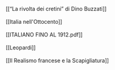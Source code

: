[[“La rivolta dei cretini” di Dino Buzzati]]<br>
<br>
[[Italia nell'Ottocento]]<br>
<br>
[[ITALIANO FINO AL 1912.pdf]]<br>
<br>
[[Leopardi]]<br>
<br>
[[Il Realismo francese e la Scapigliatura]]<br>
